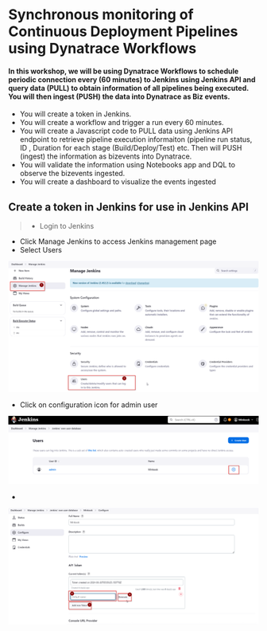 # Synchronous monitoring of Continuous Deployment Pipelines using Dynatrace Workflows

#### In this workshop, we will be using Dynatrace Workflows to schedule periodic connection every (60 minutes) to Jenkins using Jenkins API and query data (PULL) to obtain information of all pipelines being executed. You will then ingest (PUSH) the data into Dynatrace as Biz events.

- You will create a token in Jenkins.
- You will create a workflow and trigger a run every 60 minutes. 
- You will create a Javascript code to PULL data using Jenkins API endpoint to retrieve pipeline execution informaiton (pipeline run status, ID , Duration for each stage (Build/Deploy/Test) etc. Then will PUSH (ingest) the information as bizevents into Dynatrace.
- You will validate the information using Notebooks app and DQL to observe the bizevents ingested.
- You will create a dashboard to visualize the events ingested

## Create a token in Jenkins for use in Jenkins API
> - Login to Jenkins

 - Click Manage Jenkins to access Jenkins management page
 - Select Users

![](https://github.com/hakansuku/D1APACTraining/blob/main/images/SRE/credentials.png?raw=true)

- Click on configuration icon for admin user
  
![](https://github.com/hakansuku/D1APACTraining/blob/main/images/SRE/useradmin.png?raw=true)

- 

![](https://github.com/hakansuku/D1APACTraining/blob/main/images/SRE/jenkinsnewtoken.png?raw=true)

